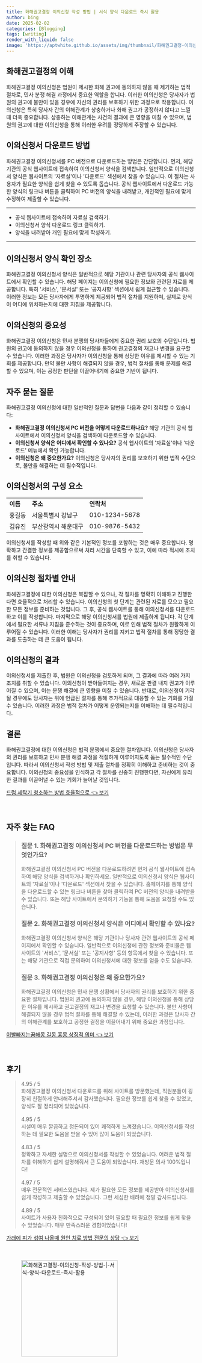 ```yaml
---
title: 화해권고결정 이의신청 작성 방법 | 서식 양식 다운로드 즉시 활용
author: bing
date: 2025-02-02
categories: [Blogging]
tags: [writing]
render_with_liquid: false
image: 'https://aptwhite.github.io/assets/img/thumbnail/화해권고결정-이의신청-작성-방법-|-서식-양식-다운로드-즉시-활용.webp'
---
```



<h2 id='화해권고결정_이해'>화해권고결정의 이해</h2>

<p>화해권고결정 이의신청은 법원이 제시한 화해 권고에 동의하지 않을 때 제기하는 법적 절차로, 민사 분쟁 해결 과정에서 중요한 역할을 합니다. 이러한 이의신청은 당사자가 법원의 권고에 불만이 있을 경우에 자신의 권리를 보호하기 위한 과정으로 작용합니다. 이의신청은 특히 당사자 간의 이해관계가 상충하거나 화해 권고가 공정하지 않다고 느낄 때 더욱 중요합니다. 상충하는 이해관계는 사건의 결과에 큰 영향을 미칠 수 있으며, 법원의 권고에 대한 이의신청을 통해 이러한 우려를 정당하게 주장할 수 있습니다.</p>

<h2 id='이의신청서_다운로드_방법'>이의신청서 다운로드 방법</h2>

<p>화해권고결정 이의신청서를 PC 버전으로 다운로드하는 방법은 간단합니다. 먼저, 해당 기관의 공식 웹사이트에 접속하여 이의신청서 양식을 검색합니다. 일반적으로 이의신청서 양식은 웹사이트의 '자료실'이나 '다운로드' 섹션에서 찾을 수 있습니다. 이 절차는 사용자가 필요한 양식을 쉽게 찾을 수 있도록 돕습니다. 공식 웹사이트에서 다운로드 가능한 양식의 링크나 버튼을 클릭하여 PC 버전의 양식을 내려받고, 개인적인 필요에 맞게 수정하여 제출할 수 있습니다.</p>

<hr />

<ul>
    <li>공식 웹사이트에 접속하여 자료실 검색하기.</li>
    <li>이의신청서 양식 다운로드 링크 클릭하기.</li>
    <li>양식을 내려받아 개인 필요에 맞게 작성하기.</li>
</ul>

<hr />

<h2 id='이의신청서_양식_확인_장소'>이의신청서 양식 확인 장소</h2>

<p>화해권고결정 이의신청서 양식은 일반적으로 해당 기관이나 관련 당사자의 공식 웹사이트에서 확인할 수 있습니다. 해당 페이지는 이의신청에 필요한 정보와 관련된 자료를 제공합니다. 특히 '서비스', '문서실' 또는 '공지사항' 섹션에서 쉽게 접근할 수 있습니다. 이러한 정보는 모든 당사자에게 투명하게 제공되어 법적 절차를 지원하며, 실제로 양식이 어디에 위치하는지에 대한 지침을 제공합니다.</p>

<h2 id='이의신청의_중요성'>이의신청의 중요성</h2>

<p>화해권고결정 이의신청은 민사 분쟁의 당사자들에게 중요한 권리 보호의 수단입니다. 법원의 권고에 동의하지 않을 경우 이의신청을 통하여 권고결정의 재고나 변경을 요구할 수 있습니다. 이러한 과정은 당사자가 이의신청을 통해 상당한 이유를 제시할 수 있는 기회를 제공합니다. 만약 불만 사항이 해결되지 않을 경우, 법적 절차를 통해 문제를 해결할 수 있으며, 이는 공정한 판단을 이끌어내기에 중요한 기반이 됩니다.</p>

<h2 id='자주_묻는_질문'>자주 묻는 질문</h2>

<p>화해권고결정 이의신청에 대한 일반적인 질문과 답변을 다음과 같이 정리할 수 있습니다:</p>

<ul>
    <li><b>화해권고결정 이의신청서 PC 버전을 어떻게 다운로드하나요?</b> 해당 기관의 공식 웹사이트에서 이의신청서 양식을 검색하여 다운로드할 수 있습니다.</li>
    <li><b>이의신청서 양식은 어디에서 확인할 수 있나요?</b> 공식 웹사이트의 '자료실'이나 '다운로드' 메뉴에서 확인 가능합니다.</li>
    <li><b>이의신청은 왜 중요한가요?</b> 이의신청은 당사자의 권리를 보호하기 위한 법적 수단으로, 불만을 해결하는 데 필수적입니다.</li>
</ul>

<h2 id='이의신청서_구성요소'>이의신청서의 구성 요소</h2>

<table>
    <tr>
        <td><b>이름</b></td>
        <td><b>주소</b></td>
        <td><b>연락처</b></td>
    </tr>
    <tr>
        <td>홍길동</td>
        <td>서울특별시 강남구</td>
        <td>010-1234-5678</td>
    </tr>
    <tr>
        <td>김유진</td>
        <td>부산광역시 해운대구</td>
        <td>010-9876-5432</td>
    </tr>
</table>

<p>이의신청서를 작성할 때 위와 같은 기본적인 정보를 포함하는 것은 매우 중요합니다. 명확하고 간결한 정보를 제공함으로써 처리 시간을 단축할 수 있고, 이에 따라 적시에 조치를 취할 수 있습니다.</p>

<h2 id='절차별_안내'>이의신청 절차별 안내</h2>

<p>화해권고결정에 대한 이의신청은 복잡할 수 있으나, 각 절차를 명확히 이해하고 진행한다면 효율적으로 처리할 수 있습니다. 이의신청의 첫 단계는 관련된 자료를 모으고 필요한 모든 정보를 준비하는 것입니다. 그 후, 공식 웹사이트를 통해 이의신청서를 다운로드하고 이를 작성합니다. 마지막으로 해당 이의신청서를 법원에 제출하게 됩니다. 각 단계에서 필요한 서류나 지침을 준수하는 것이 중요하며, 이로 인해 법적 절차가 원활하게 이루어질 수 있습니다. 이러한 이해는 당사자가 권리를 지키고 법적 절차를 통해 정당한 결과를 도출하는 데 큰 도움이 됩니다.</p>

<h2 id='이의신청의_결과'>이의신청의 결과</h2>

<p>이의신청서를 제출한 후, 법원은 이의신청을 검토하게 되며, 그 결과에 따라 여러 가지 조치를 취할 수 있습니다. 이의신청이 받아들여지는 경우, 새로운 판결 내지 권고가 이루어질 수 있으며, 이는 분쟁 해결에 큰 영향을 미칠 수 있습니다. 반대로, 이의신청이 기각될 경우에도 당사자는 위에 언급된 절차를 통해 추가적으로 대응할 수 있는 기회를 가질 수 있습니다. 이러한 과정은 법적 절차가 어떻게 운영되는지를 이해하는 데 필수적입니다.</p>

<h2 id='결론'>결론</h2>

<p>화해권고결정에 대한 이의신청은 법적 분쟁에서 중요한 절차입니다. 이의신청은 당사자의 권리를 보호하고 민사 분쟁 해결 과정을 적절하게 이루어지도록 돕는 필수적인 수단입니다. 따라서 이의신청서 작성 방법 및 제출 절차를 정확히 이해하고 준비하는 것이 중요합니다. 이의신청의 중요성을 인식하고 각 절차를 신중히 진행한다면, 자신에게 유리한 결과를 이끌어낼 수 있는 기회가 늘어날 것입니다.</p>


<p><a class="click-button" title="드럼 세탁기 청소하는 방법 효율적으로" href="https://aptwhite.github.io/posts/%EB%93%9C%EB%9F%BC-%EC%84%B8%ED%83%81%EA%B8%B0-%EC%B2%AD%EC%86%8C%ED%95%98%EB%8A%94-%EB%B0%A9%EB%B2%95-%ED%9A%A8%EC%9C%A8%EC%A0%81%EC%9C%BC%EB%A1%9C/" rel="dofollow">드럼 세탁기 청소하는 방법 효율적으로 👈 보기</a></p><br>
<h2 id='자주_찾는_FAQ'>자주 찾는 FAQ</h2>
<div itemscope="" itemtype="https://schema.org/FAQPage">
<blockquote>
<div itemscope="" itemprop="mainEntity" itemtype="https://schema.org/Question">
<h3 itemprop="name">질문 1. 화해권고결정 이의신청서 PC 버전을 다운로드하는 방법은 무엇인가요?</h3>
<div itemscope="" itemprop="acceptedAnswer" itemtype="https://schema.org/Answer">
<span itemprop="text">
<p>화해권고결정 이의신청서 PC 버전을 다운로드하려면 먼저 공식 웹사이트에 접속하여 해당 양식을 검색하거나 확인하세요. 일반적으로 이의신청서 양식은 웹사이트의 '자료실'이나 '다운로드' 섹션에서 찾을 수 있습니다. 홈페이지를 통해 양식을 다운로드할 수 있는 링크나 버튼을 찾아 클릭하여 PC 버전의 양식을 내려받을 수 있습니다. 또는 해당 사이트에서 문의하기 기능을 통해 도움을 요청할 수도 있습니다.</p>
</span>
</div>
</div>
<div itemscope="" itemprop="mainEntity" itemtype="https://schema.org/Question">
<h3 itemprop="name">질문 2. 화해권고결정 이의신청서 양식은 어디에서 확인할 수 있나요?</h3>
<div itemscope="" itemprop="acceptedAnswer" itemtype="https://schema.org/Answer">
<span itemprop="text">
<p>화해권고결정 이의신청서 양식은 해당 기관이나 당사자 관련 웹사이트의 공식 페이지에서 확인할 수 있습니다. 일반적으로 이의신청에 관한 정보와 준비물은 웹사이트의 '서비스', '문서실' 또는 '공지사항' 등의 항목에서 찾을 수 있습니다. 또는 해당 기관으로 직접 문의하여 이의신청서에 대한 정보를 얻을 수도 있습니다.</p>
</span>
</div>
</div>
<div itemscope="" itemprop="mainEntity" itemtype="https://schema.org/Question">
<h3 itemprop="name">질문 3. 화해권고결정 이의신청은 왜 중요한가요?</h3>
<div itemscope="" itemprop="acceptedAnswer" itemtype="https://schema.org/Answer">
<span itemprop="text">
<p>화해권고결정 이의신청은 민사 분쟁 상황에서 당사자의 권리를 보호하기 위한 중요한 절차입니다. 법원의 권고에 동의하지 않을 경우, 해당 이의신청을 통해 상당한 이유를 제시하고 권고결정의 재고나 변경을 요청할 수 있습니다. 불만 사항이 해결되지 않을 경우 법적 절차를 통해 해결할 수 있는데, 이러한 과정은 당사자 간의 이해관계를 보호하고 공정한 결정을 이끌어내기 위해 중요한 과정입니다.</p>
</span>
</div>
</div>
</blockquote>
</div>
<p><a class="click-button" title="이빨빠지는꿈해몽 길몽 흉몽 상징적 의미" href="https://aptwhite.github.io/posts/%EC%9D%B4%EB%B9%A8%EB%B9%A0%EC%A7%80%EB%8A%94%EA%BF%88%ED%95%B4%EB%AA%BD-%EA%B8%B8%EB%AA%BD-%ED%9D%89%EB%AA%BD-%EC%83%81%EC%A7%95%EC%A0%81-%EC%9D%98%EB%AF%B8/" rel="dofollow">이빨빠지는꿈해몽 길몽 흉몽 상징적 의미 👈 보기</a></p><br>
<h2 id='후기'>후기</h2>
<div itemscope itemtype="https://schema.org/Product">
  <blockquote>
  <div itemprop="review" itemscope itemtype="https://schema.org/Review">
      <div itemprop="reviewRating" itemscope itemtype="https://schema.org/Rating"> <span itemprop="ratingValue">4.95</span> / <span itemprop="bestRating">5</span> </div>
      <span itemprop="reviewBody">화해권고결정 이의신청서 다운로드를 위해 사이트를 방문했는데, 직원분들이 굉장히 친절하게 안내해주셔서 감사했습니다. 필요한 정보를 쉽게 찾을 수 있었고, 양식도 잘 정리되어 있었습니다.</span>
  </div>
  <br>
  <div itemprop="review" itemscope itemtype="https://schema.org/Review">
      <div itemprop="reviewRating" itemscope itemtype="https://schema.org/Rating"> <span itemprop="ratingValue">4.95</span> / <span itemprop="bestRating">5</span> </div>
      <span itemprop="reviewBody">시설이 매우 깔끔하고 정돈되어 있어 쾌적하게 느껴졌습니다. 이의신청서를 작성하는 데 필요한 도움을 받을 수 있어 많이 도움이 되었습니다.</span>
  </div>
  <br>
  <div itemprop="review" itemscope itemtype="https://schema.org/Review">
      <div itemprop="reviewRating" itemscope itemtype="https://schema.org/Rating"> <span itemprop="ratingValue">4.83</span> / <span itemprop="bestRating">5</span> </div>
      <span itemprop="reviewBody">정확하고 자세한 설명으로 이의신청서를 작성할 수 있었습니다. 어려운 법적 절차를 이해하기 쉽게 설명해줘서 큰 도움이 되었습니다. 재방문 의사 100%입니다!</span>
  </div>
  <br>
  <div itemprop="review" itemscope itemtype="https://schema.org/Review">
      <div itemprop="reviewRating" itemscope itemtype="https://schema.org/Rating"> <span itemprop="ratingValue">4.97</span> / <span itemprop="bestRating">5</span> </div>
      <span itemprop="reviewBody">매우 전문적인 서비스였습니다. 제가 필요한 모든 정보를 제공받아 이의신청서를 쉽게 작성하고 제출할 수 있었습니다. 그런 세심한 배려에 정말 감사드립니다.</span>
  </div>
  <br>
  <div itemprop="review" itemscope itemtype="https://schema.org/Review">
      <div itemprop="reviewRating" itemscope itemtype="https://schema.org/Rating"> <span itemprop="ratingValue">4.89</span> / <span itemprop="bestRating">5</span> </div>
      <span itemprop="reviewBody">사이트가 사용자 친화적으로 구성되어 있어 필요할 때 필요한 정보를 쉽게 찾을 수 있었습니다. 매우 만족스러운 경험이었습니다!</span>
  </div>
  </blockquote>
</div>
<p><a class="click-button" title="가래에 피가 섞여 나올때 원인 치료 방법 전문의 상담" href="https://aptwhite.github.io/posts/%EA%B0%80%EB%9E%98%EC%97%90-%ED%94%BC%EA%B0%80-%EC%84%9E%EC%97%AC-%EB%82%98%EC%98%AC%EB%95%8C-%EC%9B%90%EC%9D%B8-%EC%B9%98%EB%A3%8C-%EB%B0%A9%EB%B2%95-%EC%A0%84%EB%AC%B8%EC%9D%98-%EC%83%81%EB%8B%B4/" rel="dofollow">가래에 피가 섞여 나올때 원인 치료 방법 전문의 상담 👈 보기</a></p><br>
<figure class="image"><img src="https://aptwhite.github.io/assets/img/thumbnail/화해권고결정-이의신청-작성-방법-|-서식-양식-다운로드-즉시-활용.webp" alt="화해권고결정-이의신청-작성-방법-|-서식-양식-다운로드-즉시-활용" width="256" height="256"></figure>